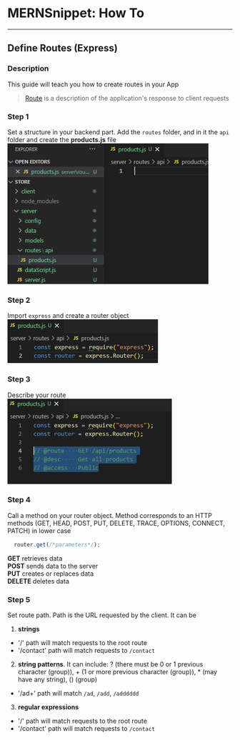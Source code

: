 # MERNSnippet: How To
---
## Define Routes (Express)

### Description
This guide will teach you how to create routes in your App <br />
> [Route](http://expressjs.com/en/starter/basic-routing.html) is a description of the application's response to client requests <br />

### Step 1
Set a structure in your backend part. Add the `routes` folder, and in it the `api` folder and create the **products.js** file<br/>
  ![1](img/1.png) <br />  
### Step 2   
Import `express` and create a router object <br />
  ![2](img/2.png) <br />
### Step 3
Describe your route <br />
  ![3](img/3.png) <br />
### Step 4
Call a method on your router object. Method corresponds to an HTTP methods (GET, HEAD, POST, PUT, DELETE, TRACE, OPTIONS, CONNECT, PATCH) in lower case<br />
```JavaScript
  router.get(/*parameters*/);
```
**GET** retrieves data<br />
**POST** sends data to the server <br />
**PUT** creates or replaces data <br />
**DELETE** deletes data<br />
### Step 5
Set route path. Path is the URL requested by the client. It can be<br />
1.  **strings**
  - '/' path will match requests to the root route <br />
  - '/contact' path will match requests to `/contact` <br />
2.  **string patterns**. It can include: ? (there must be 0 or 1 previous character (group)), + (1 or more previous character (group)), * (may have any string), () (group)
  - '/ad+' path will match `/ad`, `/add`, `/adddddd` <br />
3.  **regular expressions**
  - '/' path will match requests to the root route <br />
  - '/contact' path will match requests to `/contact` <br />
